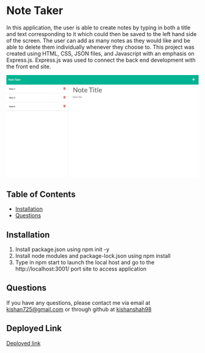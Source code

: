 # Note Taker

In this application, the user is able to create notes by typing in both a title and text corresponding to it which could then be saved to the left hand side of the screen. The user can add as many notes as they would like and be able to delete them individually whenever they choose to. This project was created using HTML, CSS, JSON files, and Javascript with an emphasis on Express.js. Express.js was used to connect the back end development with the front end site.

![Screenshot](./public/assets/note-taker-img.png)

## Table of Contents
* [Installation](#installation)
* [Questions](#questions)


## Installation
1. Install package.json using npm init -y
2. Install node modules and package-lock.json using npm install
3. Type in npm start to launch the local host and go to the http://localhost:3001/ port site to access application

## Questions
If you have any questions, please contact me via email at [kishan725@gmail.com](mailto:kishan725@gmail.com) or through github at [kishanshah98](https://github.com/kishanshah98)

## Deployed Link

[Deployed link]()
